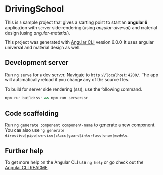 # DrivingSchool

This is a sample project that gives a starting point to start an **angular 6** application with server side rendering (using *angular-uiversal*) and material design (using *angular-material*).

This project was generated with [Angular CLI](https://github.com/angular/angular-cli) version 6.0.0. It uses angular universal and material design as well.

## Development server

Run `ng serve` for a dev server. Navigate to `http://localhost:4200/`. The app will automatically reload if you change any of the source files.

To build for server side rendering (ssr), use the following command.

```bash
npm run build:ssr && npm run serve:ssr
```

## Code scaffolding

Run `ng generate component component-name` to generate a new component. You can also use `ng generate directive|pipe|service|class|guard|interface|enum|module`.

## Further help

To get more help on the Angular CLI use `ng help` or go check out the [Angular CLI README](https://github.com/angular/angular-cli/blob/master/README.md).
